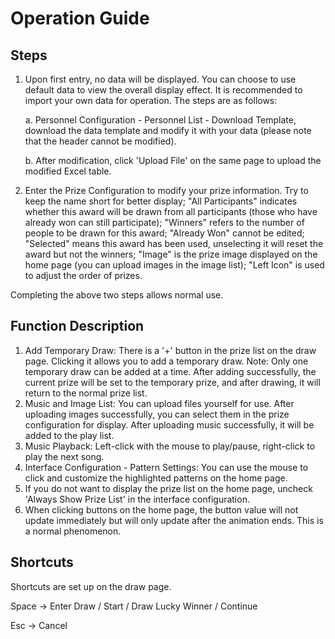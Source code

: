 # Operation Guide

## Steps

1. Upon first entry, no data will be displayed. You can choose to use default data to view the overall display effect. It is recommended to import your own data for operation. The steps are as follows:

   a. Personnel Configuration - Personnel List - Download Template, download the data template and modify it with your data (please note that the header cannot be modified).

   b. After modification, click 'Upload File' on the same page to upload the modified Excel table.

2. Enter the Prize Configuration to modify your prize information. Try to keep the name short for better display; "All Participants" indicates whether this award will be drawn from all participants (those who have already won can still participate); "Winners" refers to the number of people to be drawn for this award; "Already Won" cannot be edited; "Selected" means this award has been used, unselecting it will reset the award but not the winners; "Image" is the prize image displayed on the home page (you can upload images in the image list); "Left Icon" is used to adjust the order of prizes.

Completing the above two steps allows normal use.

## Function Description

1. Add Temporary Draw: There is a '+' button in the prize list on the draw page. Clicking it allows you to add a temporary draw. Note: Only one temporary draw can be added at a time. After adding successfully, the current prize will be set to the temporary prize, and after drawing, it will return to the normal prize list.
2. Music and Image List: You can upload files yourself for use. After uploading images successfully, you can select them in the prize configuration for display. After uploading music successfully, it will be added to the play list.
3. Music Playback: Left-click with the mouse to play/pause, right-click to play the next song.
4. Interface Configuration - Pattern Settings: You can use the mouse to click and customize the highlighted patterns on the home page.
5. If you do not want to display the prize list on the home page, uncheck 'Always Show Prize List' in the interface configuration.
6. When clicking buttons on the home page, the button value will not update immediately but will only update after the animation ends. This is a normal phenomenon.

## Shortcuts

Shortcuts are set up on the draw page.

Space -> Enter Draw / Start / Draw Lucky Winner / Continue

Esc -> Cancel
